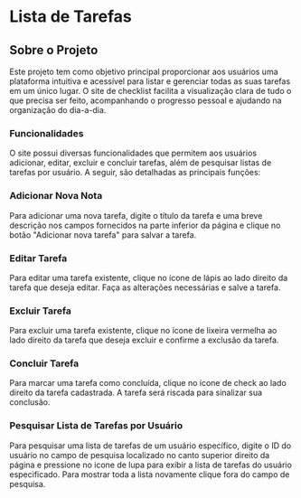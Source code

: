 # Lista de Tarefas

## Sobre o Projeto

Este projeto tem como objetivo principal proporcionar aos usuários uma plataforma intuitiva e acessível para listar e gerenciar todas as suas tarefas em um único lugar. O site de checklist facilita a visualização clara de tudo o que precisa ser feito, acompanhando o progresso pessoal e ajudando na organização do dia-a-dia.

### Funcionalidades
O site possui diversas funcionalidades que permitem aos usuários adicionar, editar, excluir e concluir tarefas, além de pesquisar listas de tarefas por usuário. A seguir, são detalhadas as principais funções:

### Adicionar Nova Nota

Para adicionar uma nova tarefa, digite o título da tarefa e uma breve descrição nos campos fornecidos na parte inferior da página e clique no botão "Adicionar nova tarefa" para salvar a tarefa.

### Editar Tarefa

Para editar uma tarefa existente, clique no ícone de lápis ao lado direito da tarefa que deseja editar. Faça as alterações necessárias e salve a tarefa.

### Excluir Tarefa

Para excluir uma tarefa existente, clique no ícone de lixeira vermelha ao lado direito da tarefa que deseja excluir e confirme a exclusão da tarefa.

### Concluir Tarefa

Para marcar uma tarefa como concluída, clique no ícone de check ao lado direito da tarefa cadastrada. A tarefa será riscada para sinalizar sua conclusão.

### Pesquisar Lista de Tarefas por Usuário

Para pesquisar uma lista de tarefas de um usuário específico, digite o ID do usuário no campo de pesquisa localizado no canto superior direito da página e pressione no icone de lupa para exibir a lista de tarefas do usuário especificado.
Para mostrar toda a lista novamente clique fora do campo de pesquisa.








